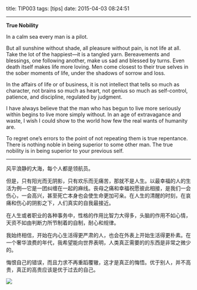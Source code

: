 title: TIP003
tags: [tips]
date: 2015-04-03 08:24:51

---

**True Nobility**

In a calm sea every man is a pilot. 

But all sunshine without shade, all pleasure without pain, is not life at all. Take the lot of the happiest—it is a tangled yarn. Bereavements and blessings, one following another, make us sad and blessed by turns. Even death itself makes life more loving. Men come closest to their true selves in the sober moments of life, under the shadows of sorrow and loss. 

<a id="more"></a>

In the affairs of life or of business, it is not intellect that tells so much as character, not brains so much as heart, not genius so much as self-control, patience, and discipline, regulated by judgment. 

I have always believe that the man who has begun to live more seriously within begins to live more simply without. In an age of extravagance and waste, I wish I could show to the world how few the real wants of humanity are. 

To regret one’s errors to the point of not repeating them is true repentance. There is nothing noble in being superior to some other man. The true nobility is in being superior to your previous self. 

* * *

风平浪静的大海，每个人都是领航员。 

但是，只有阳光而无阴影，只有欢乐而无痛苦，那就不是人生。以最幸福的人的生活为例—它是一团纠缠在一起的麻线。丧母之痛和幸福祝愿彼此相接，是我们一会伤心，一会高兴，甚至死亡本身也会使生命更加可亲。在人生的清醒的时刻，在哀痛和伤心的阴影之下，人们真实的自我最接近。 

在人生或者职业的各种事务中，性格的作用比智力大得多，头脑的作用不如心情，天资不如由判断力所节制着的自制，耐心和规律。 

我始终相信，开始在内心生活得更严肃的人，也会在外表上开始生活得更朴素。在一个奢华浪费的年代，我希望能向世界表明，人类真正需要的的东西是非常之微少的。 

悔恨自己的错误，而且力求不再重蹈覆辙，这才是真正的悔悟。优于别人，并不高贵，真正的高贵应该是优于过去的自己。 

![](/2015/03/30/TIPS003/tip003.jpg)